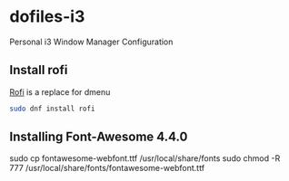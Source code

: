 # dofiles-i3
Personal i3 Window Manager Configuration

## Install rofi

[Rofi](https://github.com/DaveDavenport/rofi) is a replace for dmenu

```bash
sudo dnf install rofi
```

## Installing Font-Awesome 4.4.0
sudo cp fontawesome-webfont.ttf /usr/local/share/fonts
sudo chmod -R 777 /usr/local/share/fonts/fontawesome-webfont.ttf
